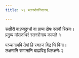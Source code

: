 ```yaml
---
title: ५६ स्तनरोगनिदानम्

---
```


सक्षीरौ वाऽप्यदुग्धौ वा प्राप्य दोषः स्तनौ स्त्रियः।  
प्रदुष्य मांसरुधिरं स्तनरोगाय कल्पते १

पञ्चानामपि तेषां हि रक्तजं विद्र धिं विना।  
लक्षणानि समानानि बाह्यविद्र धिलक्षणैः २
